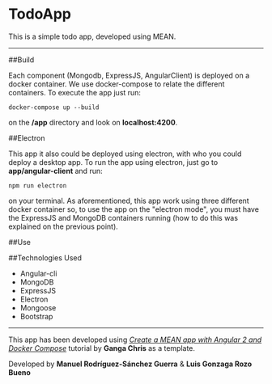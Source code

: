 # TodoApp

This is a simple todo app, developed using MEAN.

***
##Build

 Each component (Mongodb, ExpressJS, AngularClient) is deployed on a docker container. We use docker-compose to relate the different containers. To execute the app just run:
 
 ```
 docker-compose up --build
 ```

on the **/app** directory and look on **localhost:4200**.

##Electron

This app it also could be deployed using electron, with who you could deploy a desktop app. To run the app using electron, just go to **app/angular-client** and run: 

 ```
npm run electron
 ```
 
on your terminal. As aforementioned, this app work using three different docker container so, to use the app on the "electron mode", you must have the ExpressJS and MongoDB containers running (how to do this was explained on the previous point).

##Use


##Technologies Used

- Angular-cli
- MongoDB
- ExpressJS
- Electron
- Mongoose
- Bootstrap

***

This app has been developed using [*Create a MEAN app with Angular 2 and Docker Compose*](https://scotch.io/tutorials/create-a-mean-app-with-angular-2-and-docker-compose) tutorial by **Ganga Chris** as a template.

Developed by **Manuel Rodríguez-Sánchez Guerra** & **Luis Gonzaga Rozo Bueno**
